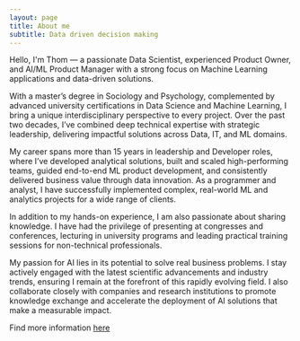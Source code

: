 ```yaml
---
layout: page
title: About me
subtitle: Data driven decision making
---
```


Hello, I'm Thom — a passionate Data Scientist, experienced Product Owner, and AI/ML Product Manager with a strong focus on Machine Learning applications and data-driven solutions.

With a master’s degree in Sociology and Psychology, complemented by advanced university certifications in Data Science and Machine Learning, I bring a unique interdisciplinary perspective to every project. Over the past two decades, I’ve combined deep technical expertise with strategic leadership, delivering impactful solutions across Data, IT, and ML domains.

My career spans more than 15 years in leadership and Developer roles, where I’ve developed analytical solutions, built and scaled high-performing teams, guided end-to-end ML product development, and consistently delivered business value through data innovation. As a programmer and analyst, I have successfully implemented complex, real-world ML and analytics projects for a wide range of clients. 

In addition to my hands-on experience, I am also passionate about sharing knowledge. I have had the privilege of presenting at congresses and conferences, lecturing in university programs and leading practical training sessions for non-technical professionals.

My passion for AI lies in its potential to solve real business problems. I stay actively engaged with the latest scientific advancements and industry trends, ensuring I remain at the forefront of this rapidly evolving field. I also collaborate closely with companies and research institutions to promote knowledge exchange and accelerate the deployment of AI solutions that make a measurable impact.
  
Find more information [here](https://thombauer.github.io/resume/)
